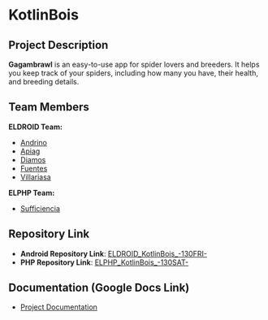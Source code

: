 # KotlinBois

## Project Description

**Gagambrawl** is an easy-to-use app for spider lovers and breeders. It helps you keep track of your spiders, including how many you have, their health, and breeding details.

## Team Members

**ELDROID Team:**
- [Andrino](https://github.com/andrino25)
- [Apiag](https://github.com/Kevinboo123)
- [Diamos](https://github.com/diamosclint)
- [Fuentes](https://github.com/nostraJello)
- [Villariasa](https://github.com/vjoseph6)

**ELPHP Team:**
- [Sufficiencia]()

## Repository Link

- **Android Repository Link**: [ELDROID_KotlinBois_-130FRI-](https://github.com/andrino25/ELDROID_KotlinBois_-130FRI-)
- **PHP Repository Link**: [ELPHP_KotlinBois_-130SAT-](https://github.com/andrino25/ELPHP_KotlinBois_-130SAT-)


## Documentation (Google Docs Link)

- [Project Documentation](https://docs.google.com/document/d/1bLO-Mcyeix4iPgywo0olDADMsDcrTcbylMeiVZxSI7A/edit?tab=t.0)

